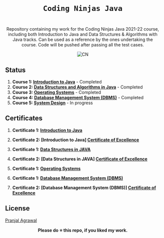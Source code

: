 <code>
  <h1 align="center">Coding Ninjas Java</h1>
</code>

<p align="center">
  Repository containing my work for the Coding Ninjas Java 2021-22 course, including both Introduction to Java and Data Structures & Algorithms with Java tracks. Can be used as a reference by the ones undertaking the course. Code will be pushed after passing all the test cases.
</p>

<p align="center">
<img src="https://github.com/anmolpant/Coding-Ninjas-Java/blob/master/assets/CNLOGO.svg" alt="CN"/>
</p>



## Status

1. **Course 1: [Introduction to Java](https://www.codingninjas.com/courses/online-java-course)** - Completed
2. **Course 2: [Data Structures and Algorithms in Java](https://www.codingninjas.com/courses/online-java-course)** - Completed 
3. **Course 3: [Operating Systems](https://www.codingninjas.com/courses/operating-systems)** - Completed
4. **Course 4: [Database Management System (DBMS)](https://www.codingninjas.com/courses/dbms-course)** - Completed 
5. **Course 5: [System Design](https://www.codingninjas.com/courses/system-design)** - In progress

## Certificates

1. **Certificate 1: [Introduction to Java](https://certificate.codingninjas.com/view/40a37e6f99e6ddc2)**
2. **Certificate 2: [Introduction to Java] [Certificate of Excellence](https://certificate.codingninjas.com/view/40a37e6f99e6ddc2)**

1. **Certificate 1: [Data Structures in JAVA](https://certificate.codingninjas.com/view/0f5d2b0e6b19f753)**
2. **Certificate 2: [Data Structures in JAVA] [Certificate of Excellence](https://certificate.codingninjas.com/view/7847cbb0cb9b6d32)**

1. **Certificate 1: [Operating Systems](https://certificate.codingninjas.com/view/c207b72427078723)**

1. **Certificate 1: [Database Management System (DBMS)](https://certificate.codingninjas.com/view/65ab9f16648069e6)**
2. **Certificate 2: [Database Management System (DBMS)] [Certificate of Excellence](https://certificate.codingninjas.com/view/08bbd0c1e7686112)**


## License

 [Pranjal Agrawal](https://github.com/264pranjal)

<div align="center">
  <b>Please do ⭐ this repo, if you liked my work.</b>
</div>
